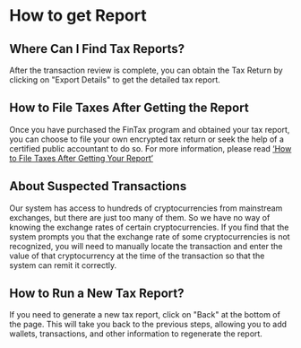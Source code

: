 # How to get Report

## Where Can I Find Tax Reports?

After the transaction review is complete, you can obtain the Tax Return by clicking on "Export Details" to get the detailed tax report.



## How to File Taxes After Getting the Report

Once you have purchased the FinTax program and obtained your tax report, you can choose to file your own encrypted tax return or seek the help of a certified public accountant to do so. For more information, please read [ ‘How to File Taxes After Getting Your Report’](../cryptocurrency-taxation/australia/how-to-do-taxes.md#how-to-report-crypto-taxes-after-purchasing-a-fintax-plan)

## About Suspected Transactions

Our system has access to hundreds of cryptocurrencies from mainstream exchanges, but there are just too many of them. So we have no way of knowing the exchange rates of certain cryptocurrencies. If you find that the system prompts you that the exchange rate of some cryptocurrencies is not recognized, you will need to manually locate the transaction and enter the value of that cryptocurrency at the time of the transaction so that the system can remit it correctly.



## How to Run a New Tax Report?

If you need to generate a new tax report, click on "Back" at the bottom of the page. This will take you back to the previous steps, allowing you to add wallets, transactions, and other information to regenerate the report.
